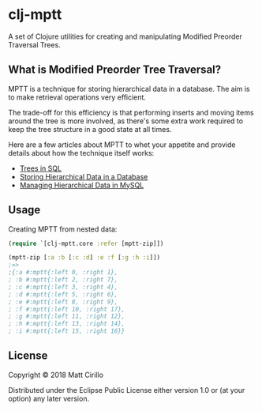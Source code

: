 # clj-mptt

A set of Clojure utilities for creating and manipulating Modified Preorder Traversal Trees.

## What is Modified Preorder Tree Traversal?

MPTT is a technique for storing hierarchical data in a database. The aim is to
make retrieval operations very efficient.

The trade-off for this efficiency is that performing inserts and moving
items around the tree is more involved, as there's some extra work
required to keep the tree structure in a good state at all times.

Here are a few articles about MPTT to whet your appetite and provide
details about how the technique itself works:

* [Trees in SQL](http://www.ibase.ru/files/articles/programming/dbmstrees/sqltrees.html)
* [Storing Hierarchical Data in a Database](http://www.sitepoint.com/print/hierarchical-data-database)
* [Managing Hierarchical Data in MySQL](http://mikehillyer.com/articles/managing-hierarchical-data-in-mysql/)

## Usage

Creating MPTT from nested data:

```clojure
(require `[clj-mptt.core :refer [mptt-zip]])

(mptt-zip [:a :b [:c :d] :e :f [:g :h :i]])
;=>
;{:a #:mptt{:left 0, :right 1},
; :b #:mptt{:left 2, :right 7},
; :c #:mptt{:left 3, :right 4},
; :d #:mptt{:left 5, :right 6},
; :e #:mptt{:left 8, :right 9},
; :f #:mptt{:left 10, :right 17},
; :g #:mptt{:left 11, :right 12},
; :h #:mptt{:left 13, :right 14},
; :i #:mptt{:left 15, :right 16}}
```

## License

Copyright © 2018 Matt Cirillo

Distributed under the Eclipse Public License either version 1.0 or (at
your option) any later version.
